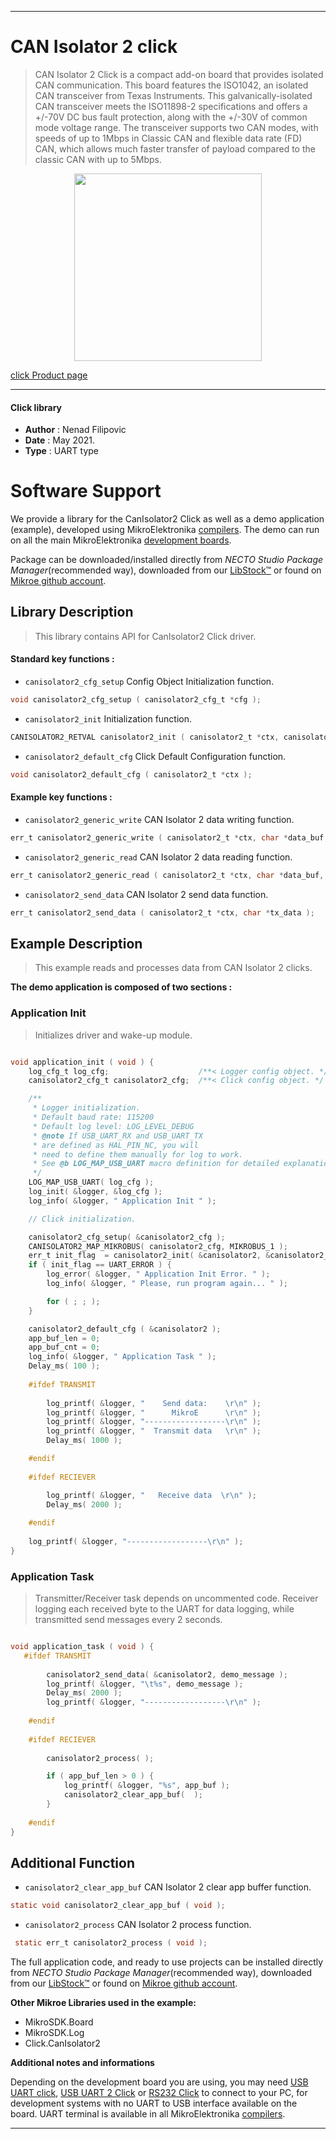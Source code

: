 
---
# CAN Isolator 2 click

> CAN Isolator 2 Click is a compact add-on board that provides isolated CAN communication. 
> This board features the ISO1042, an isolated CAN transceiver from Texas Instruments. 
> This galvanically-isolated CAN transceiver meets the ISO11898-2 specifications 
> and offers a +/-70V DC bus fault protection, along with the +/-30V of common mode voltage range. 
> The transceiver supports two CAN modes, with speeds of up to 1Mbps in Classic CAN and flexible data rate (FD) CAN, 
> which allows much faster transfer of payload compared to the classic CAN with up to 5Mbps.

<p align="center">
  <img src="https://download.mikroe.com/images/click_for_ide/canisolator2_click.png" height=300px>
</p>

[click Product page](https://www.mikroe.com/can-isolator-2-click)

---


#### Click library

- **Author**        : Nenad Filipovic
- **Date**          : May 2021.
- **Type**          : UART type


# Software Support

We provide a library for the CanIsolator2 Click
as well as a demo application (example), developed using MikroElektronika
[compilers](https://www.mikroe.com/necto-studio).
The demo can run on all the main MikroElektronika [development boards](https://www.mikroe.com/development-boards).

Package can be downloaded/installed directly from *NECTO Studio Package Manager*(recommended way), downloaded from our [LibStock&trade;](https://libstock.mikroe.com) or found on [Mikroe github account](https://github.com/MikroElektronika/mikrosdk_click_v2/tree/master/clicks).

## Library Description

> This library contains API for CanIsolator2 Click driver.

#### Standard key functions :

- `canisolator2_cfg_setup` Config Object Initialization function.
```c
void canisolator2_cfg_setup ( canisolator2_cfg_t *cfg );
```

- `canisolator2_init` Initialization function.
```c
CANISOLATOR2_RETVAL canisolator2_init ( canisolator2_t *ctx, canisolator2_cfg_t *cfg );
```

- `canisolator2_default_cfg` Click Default Configuration function.
```c
void canisolator2_default_cfg ( canisolator2_t *ctx );
```

#### Example key functions :

- `canisolator2_generic_write` CAN Isolator 2 data writing function.
```c
err_t canisolator2_generic_write ( canisolator2_t *ctx, char *data_buf, uint16_t len );
```

- `canisolator2_generic_read` CAN Isolator 2 data reading function.
```c
err_t canisolator2_generic_read ( canisolator2_t *ctx, char *data_buf, uint16_t max_len );
```

- `canisolator2_send_data` CAN Isolator 2 send data function.
```c
err_t canisolator2_send_data ( canisolator2_t *ctx, char *tx_data );
```

## Example Description

> This example reads and processes data from CAN Isolator 2 clicks.

**The demo application is composed of two sections :**

### Application Init

> Initializes driver and wake-up module.

```c

void application_init ( void ) {
    log_cfg_t log_cfg;                    /**< Logger config object. */
    canisolator2_cfg_t canisolator2_cfg;  /**< Click config object. */

    /** 
     * Logger initialization.
     * Default baud rate: 115200
     * Default log level: LOG_LEVEL_DEBUG
     * @note If USB_UART_RX and USB_UART_TX 
     * are defined as HAL_PIN_NC, you will 
     * need to define them manually for log to work. 
     * See @b LOG_MAP_USB_UART macro definition for detailed explanation.
     */
    LOG_MAP_USB_UART( log_cfg );
    log_init( &logger, &log_cfg );
    log_info( &logger, " Application Init " );

    // Click initialization.

    canisolator2_cfg_setup( &canisolator2_cfg );
    CANISOLATOR2_MAP_MIKROBUS( canisolator2_cfg, MIKROBUS_1 );
    err_t init_flag  = canisolator2_init( &canisolator2, &canisolator2_cfg );
    if ( init_flag == UART_ERROR ) {
        log_error( &logger, " Application Init Error. " );
        log_info( &logger, " Please, run program again... " );

        for ( ; ; );
    }

    canisolator2_default_cfg ( &canisolator2 );
    app_buf_len = 0;
    app_buf_cnt = 0;
    log_info( &logger, " Application Task " );
    Delay_ms( 100 );
    
    #ifdef TRANSMIT
    
        log_printf( &logger, "    Send data:    \r\n" );
        log_printf( &logger, "      MikroE      \r\n" );
        log_printf( &logger, "------------------\r\n" );
        log_printf( &logger, "  Transmit data   \r\n" );
        Delay_ms( 1000 );

    #endif
        
    #ifdef RECIEVER

        log_printf( &logger, "   Receive data  \r\n" );
        Delay_ms( 2000 );
    
    #endif
        
    log_printf( &logger, "------------------\r\n" );
}

```

### Application Task

> Transmitter/Receiver task depends on uncommented code.
> Receiver logging each received byte to the UART for data logging,
> while transmitted send messages every 2 seconds.

```c

void application_task ( void ) {
   #ifdef TRANSMIT
    
        canisolator2_send_data( &canisolator2, demo_message );
        log_printf( &logger, "\t%s", demo_message );
        Delay_ms( 2000 );
        log_printf( &logger, "------------------\r\n" );    
    
    #endif
    
    #ifdef RECIEVER
    
        canisolator2_process( );

        if ( app_buf_len > 0 ) {
            log_printf( &logger, "%s", app_buf );
            canisolator2_clear_app_buf(  );
        }
    
    #endif
}

```

## Additional Function

- `canisolator2_clear_app_buf` CAN Isolator 2 clear app buffer function.
```c
static void canisolator2_clear_app_buf ( void );
```

- `canisolator2_process` CAN Isolator 2 process function.
```c
 static err_t canisolator2_process ( void );
```

The full application code, and ready to use projects can be installed directly from *NECTO Studio Package Manager*(recommended way), downloaded from our [LibStock&trade;](https://libstock.mikroe.com) or found on [Mikroe github account](https://github.com/MikroElektronika/mikrosdk_click_v2/tree/master/clicks).

**Other Mikroe Libraries used in the example:**

- MikroSDK.Board
- MikroSDK.Log
- Click.CanIsolator2

**Additional notes and informations**

Depending on the development board you are using, you may need
[USB UART click](https://www.mikroe.com/usb-uart-click),
[USB UART 2 Click](https://www.mikroe.com/usb-uart-2-click) or
[RS232 Click](https://www.mikroe.com/rs232-click) to connect to your PC, for
development systems with no UART to USB interface available on the board. UART
terminal is available in all MikroElektronika
[compilers](https://shop.mikroe.com/compilers).

---
